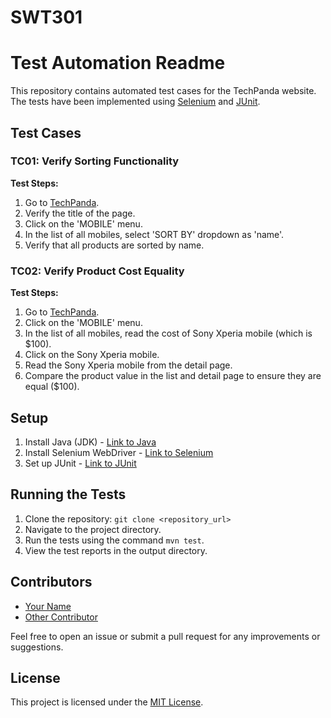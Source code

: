 # SWT301
# Test Automation Readme

This repository contains automated test cases for the TechPanda website. The tests have been implemented using [Selenium](https://www.selenium.dev/) and [JUnit](https://junit.org/junit5/).

## Test Cases

### TC01: Verify Sorting Functionality

**Test Steps:**

1. Go to [TechPanda](http://live.techpanda.org/).
2. Verify the title of the page.
3. Click on the 'MOBILE' menu.
4. In the list of all mobiles, select 'SORT BY' dropdown as 'name'.
5. Verify that all products are sorted by name.

### TC02: Verify Product Cost Equality

**Test Steps:**

1. Go to [TechPanda](http://live.techpanda.org/).
2. Click on the 'MOBILE' menu.
3. In the list of all mobiles, read the cost of Sony Xperia mobile (which is $100).
4. Click on the Sony Xperia mobile.
5. Read the Sony Xperia mobile from the detail page.
6. Compare the product value in the list and detail page to ensure they are equal ($100).

## Setup

1. Install Java (JDK) - [Link to Java](https://www.oracle.com/java/technologies/javase-jdk11-downloads.html)
2. Install Selenium WebDriver - [Link to Selenium](https://www.selenium.dev/downloads/)
3. Set up JUnit - [Link to JUnit](https://junit.org/junit5/)

## Running the Tests

1. Clone the repository: `git clone <repository_url>`
2. Navigate to the project directory.
3. Run the tests using the command `mvn test`.
4. View the test reports in the output directory.

## Contributors

- [Your Name](https://github.com/sontv6666)
- [Other Contributor](https://github.com/other_contributor)

Feel free to open an issue or submit a pull request for any improvements or suggestions.

## License

This project is licensed under the [MIT License](https://opensource.org/licenses/MIT).
